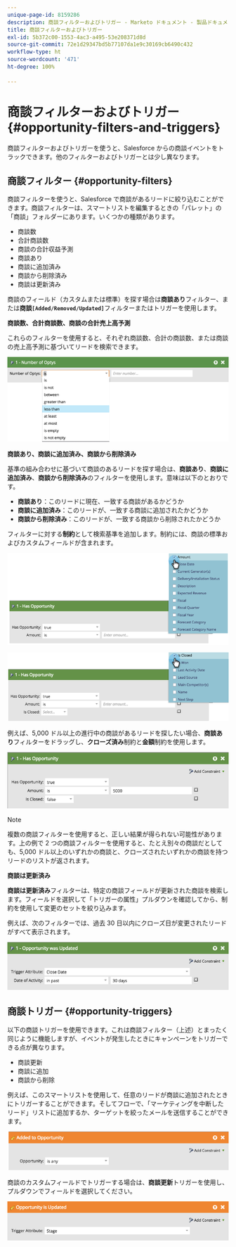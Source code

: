 ```yaml
---
unique-page-id: 8159286
description: 商談フィルターおよびトリガー - Marketo ドキュメント - 製品ドキュメント
title: 商談フィルターおよびトリガー
exl-id: 5b372c00-1553-4ac3-a495-53e208371d8d
source-git-commit: 72e1d29347bd5b77107da1e9c30169cb6490c432
workflow-type: ht
source-wordcount: '471'
ht-degree: 100%

---
```


# 商談フィルターおよびトリガー {#opportunity-filters-and-triggers}

商談フィルターおよびトリガーを使うと、Salesforce からの商談イベントをトラックできます。他のフィルターおよびトリガーとは少し異なります。

## 商談フィルター {#opportunity-filters}

商談フィルターを使うと、Salesforce で商談があるリードに絞り込むことができます。商談フィルターは、スマートリストを編集するときの「パレット」の「商談」フォルダーにあります。いくつかの種類があります。

* 商談数
* 合計商談数
* 商談の合計収益予測
* 商談あり
* 商談に追加済み
* 商談から削除済み
* 商談は更新済み

商談のフィールド（カスタムまたは標準）を探す場合は&#x200B;**商談あり**&#x200B;フィルター、または&#x200B;**商談`[Added/Removed/Updated]`**&#x200B;フィルターまたはトリガーを使用します。

**商談数、合計商談数、商談の合計売上高予測**

これらのフィルターを使用すると、それぞれ商談数、合計の商談数、または商談の売上高予測に基づいてリードを検索できます。

![](assets/image2015-6-11-12-3a29-3a34.png)

**商談あり、商談に追加済み、商談から削除済み**

基準の組み合わせに基づいて商談のあるリードを探す場合は、**商談あり**、**商談に追加済み**、**商談から削除済み**&#x200B;のフィルターを使用します。意味は以下のとおりです。

* **商談あり**：このリードに現在、一致する商談があるかどうか
* **商談に追加済み**：このリードが、一致する商談に追加されたかどうか
* **商談から削除済み**：このリードが、一致する商談から削除されたかどうか

フィルターに対する&#x200B;**制約**&#x200B;として検索基準を追加します。制約には、商談の標準およびカスタムフィールドが含まれます。

![](assets/image2015-6-11-12-3a31-3a0.png)

![](assets/image2015-6-11-12-3a31-3a46.png)

例えば、5,000 ドル以上の進行中の商談があるリードを探したい場合、**商談あり**&#x200B;フィルターをドラッグし、**クローズ済み**&#x200B;制約と&#x200B;**金額**&#x200B;制約を使用します。

![](assets/image2015-6-11-12-3a32-3a0.png)

>[!NOTE]
>
>複数の商談フィルターを使用すると、正しい結果が得られない可能性があります。上の例で 2 つの商談フィルターを使用すると、たとえ別々の商談だとしても、5,000 ドル以上のいずれかの商談と、クローズされたいずれかの商談を持つリードのリストが返されます。

**商談は更新済み**

**商談は更新済み**&#x200B;フィルターは、特定の商談フィールドが更新された商談を検索します。フィールドを選択して「トリガーの属性」プルダウンを確認してから、制約を使用して変更のセットを絞り込みます。

例えば、次のフィルターでは、過去 30 日以内にクローズ日が変更されたリードがすべて表示されます。

![](assets/image2015-6-11-12-3a33-3a7.png)

## 商談トリガー {#opportunity-triggers}

以下の商談トリガーを使用できます。これは商談フィルター（上述）とまったく同じように機能しますが、イベントが発生したときにキャンペーンをトリガーできる点が異なります。

* 商談更新
* 商談に追加
* 商談から削除

例えば、このスマートリストを使用して、任意のリードが商談に追加されたときにトリガーすることができます。そしてフローで、「マーケティングを中断したリード」リストに追加するか、ターゲットを絞ったメールを送信することができます。

![](assets/image2015-6-11-12-3a33-3a48.png)

商談のカスタムフィールドでトリガーする場合は、**商談更新**&#x200B;トリガーを使用し、プルダウンでフィールドを選択してください。

![](assets/image2015-6-11-12-3a33-3a34.png)
